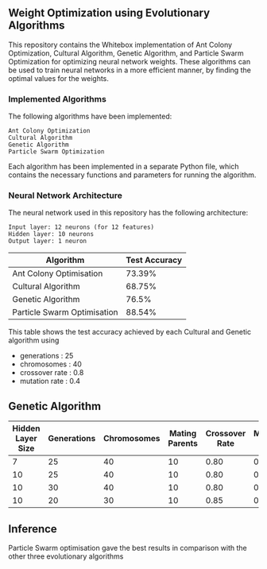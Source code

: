 ## Weight Optimization using Evolutionary Algorithms

This repository contains the Whitebox implementation of Ant Colony Optimization, Cultural Algorithm, Genetic Algorithm, and Particle Swarm Optimization for optimizing neural network weights. These algorithms can be used to train neural networks in a more efficient manner, by finding the optimal values for the weights.


### Implemented Algorithms

The following algorithms have been implemented:

    Ant Colony Optimization
    Cultural Algorithm
    Genetic Algorithm
    Particle Swarm Optimization

Each algorithm has been implemented in a separate Python file, which contains the necessary functions and parameters for running the algorithm.

### Neural Network Architecture

The neural network used in this repository has the following architecture:

    Input layer: 12 neurons (for 12 features)
    Hidden layer: 10 neurons
    Output layer: 1 neuron
    
   
| Algorithm                | Test Accuracy |
|--------------------------|---------------|
| Ant Colony Optimisation | 73.39% |
| Cultural Algorithm       | 68.75%        |
| Genetic Algorithm        | 76.5%         |
| Particle Swarm Optimisation | 88.54% |

This table shows the test accuracy achieved by each Cultural and Genetic algorithm using
- generations : 25
- chromosomes : 40
- crossover rate : 0.8
- mutation rate : 0.4

## Genetic Algorithm
| Hidden Layer Size | Generations | Chromosomes | Mating Parents | Crossover Rate | Mutation Rate | Train Accuracy | Test Accuracy |
|-------------------|-------------|-------------|----------------|----------------|---------------|----------------|---------------|
| 7                 | 25          | 40          | 10             | 0.80           | 0.4           | 0.7357         | 0.7396        |
| 10                | 25          | 40          | 10             | 0.80           | 0.4           | 0.6745         | 0.6510        |
| 10                | 30          | 40          | 10             | 0.80           | 0.4           | 0.7435         | 0.7448        |
| 10                | 20          | 30          | 10             | 0.85           | 0.3           | 0.8398         | 0.8490        |

## Inference
 Particle Swarm optimisation gave the best results in comparison with the other three evolutionary algorithms
